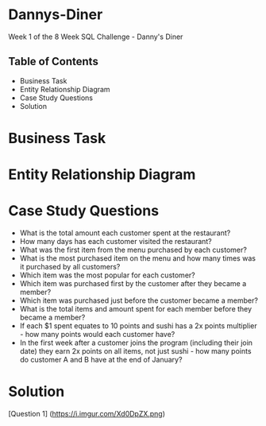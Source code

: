 # Dannys-Diner
Week 1 of the 8 Week SQL Challenge - Danny's Diner

##  Table of Contents
- Business Task 
- Entity Relationship Diagram
- Case Study Questions
- Solution


# Business Task




# Entity Relationship Diagram



# Case Study Questions
- What is the total amount each customer spent at the restaurant?
- How many days has each customer visited the restaurant?
- What was the first item from the menu purchased by each customer?
- What is the most purchased item on the menu and how many times was it purchased by all customers?
- Which item was the most popular for each customer?
- Which item was purchased first by the customer after they became a member?
- Which item was purchased just before the customer became a member?
- What is the total items and amount spent for each member before they became a member?
- If each $1 spent equates to 10 points and sushi has a 2x points multiplier - how many points would each customer have?
- In the first week after a customer joins the program (including their join date) they earn 2x points on all items, not just sushi - how many points do customer A and B have at the end of January?


# Solution
[Question 1] (https://i.imgur.com/Xd0DpZX.png)
